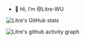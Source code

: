 - 👋 Hi, I’m @Litre-WU


![Litre's GitHub stats](https://github-readme-stats.vercel.app/api?username=Litre-WU&show_icons=true&theme=radical)

![Litre's github activity graph](https://activity-graph.herokuapp.com/graph?username=Litre-WU&theme=dracula)
